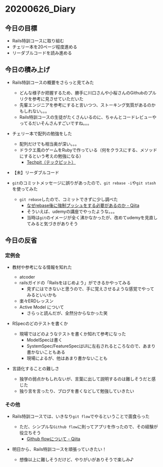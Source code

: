 # 20200626_Diary

## 今日の目標

- Rails特訓コースに取り組む
- チェリー本を20ページ程度進める
- リーダブルコードを読み進める

## 今日の積み上げ

- Rails特訓コースの概要をさらっと見てみた
  - どんな様子か把握するため、勝手に川口さんや小桜さんのGithubのプルリクを参考に見させていただいた
  - 先輩エンジニアを参考にすると言いつつ、ストーキング気質があるのかもしれない。。。
  - Rails特訓コースの生徒がたくさんいるのに、ちゃんとコードレビューやってるだいそんさんすごいですね。。。

- チェリー本で配列の勉強をした
  - 配列だけでも相当奥が深い。。。
  - ドラクエ風のゲームをRubyで作っている（何をクラスにする、メソッドにするという考えの勉強になる）
    - [Techpit（テックピット）](https://www.techpit.jp/courses/enrolled/696793)  

- 【未】リーダブルコード

- `git`のコミットメッセージに誤りがあったので、`git rebase -i`や`git stash`を使ってみた
  - `git rebase`したので、コミットできずに少し調べた
    - [なぜrebase後に強制プッシュをする必要があるのか \- Qiita](https://qiita.com/hitochan777/items/ea08df354b42be57e5fc)  
    - そういえば、udemyの講座でやったような。。。
    - 当時は`git`のイメージが全く沸かなかったが、改めてudemyを見直してみると気づきがありそう

## 今日の反省

### 定例会

- 教材や参考になる情報を知れた
  - atcoder
  - railsガイドの「Railsをはじめよう」ができるかやってみる
    - 見ずにはできないと思うので、手に覚えさせるような感覚でやってみるといいかも
  - 楽々ERDレッスン
  - Active Model について
    - さらっと読んだが、全然分からなかった笑

- RSpecのどのテストを書くか
  - 現場ではどのようなテストを書くか知れて参考になった
    - ModelSpecは書く
    - SystemSpec/FeatureSpecはUIに左右されるところなので、あまり書かないこともある
    - 現場によるが、他はあまり書かないことも

- 言語化することの難しさ
  - 独学の弱点かもしれないが、言葉に出して説明するのは難しそうだと感じた
  - 独り言を言ったり、ブログを書くなどして勉強していきたい

### その他

- Rails特訓コースでは、いきなり`git flow`でやるということで面食らった
  - ただ、シンプルな`Github flow`に則ってアプリを作ったので、その経験が役立ちそう
    - [Github flowについて \- Qiita](https://qiita.com/gold-kou/items/7f6a3b46e2781b0dd4a0)

- 明日から、Rails特訓コースを頑張っていきたい！
  - 想像以上に難しそうだけど、やりがいがありそうで楽しみ♪
